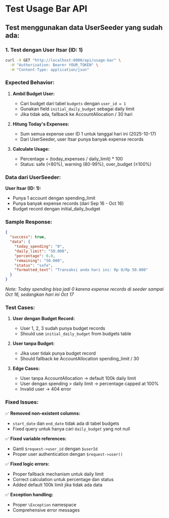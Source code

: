 # Test Usage Bar API

## Test menggunakan data UserSeeder yang sudah ada:

### 1. Test dengan User Itsar (ID: 1)
```bash
curl -X GET "http://localhost:8000/api/usage-bar" \
  -H "Authorization: Bearer YOUR_TOKEN" \
  -H "Content-Type: application/json"
```

### Expected Behavior:

1. **Ambil Budget User:**
   - Cari budget dari tabel `budgets` dengan `user_id = 1`
   - Gunakan field `initial_daily_budget` sebagai daily limit
   - Jika tidak ada, fallback ke AccountAllocation / 30 hari

2. **Hitung Today's Expenses:**
   - Sum semua expense user ID 1 untuk tanggal hari ini (2025-10-17)
   - Dari UserSeeder, user Itsar punya banyak expense records

3. **Calculate Usage:**
   - Percentage = (today_expenses / daily_limit) * 100
   - Status: safe (<80%), warning (80-99%), over_budget (≥100%)

### Data dari UserSeeder:

**User Itsar (ID: 1):**
- Punya 1 account dengan spending_limit
- Punya banyak expense records (dari Sep 16 - Oct 16)
- Budget record dengan initial_daily_budget

### Sample Response:
```json
{
  "success": true,
  "data": {
    "today_spending": "0",
    "daily_limit": "50.000",
    "percentage": 0.0,
    "remaining": "50.000", 
    "status": "safe",
    "formatted_text": "Transaksi anda hari ini: Rp 0/Rp 50.000"
  }
}
```

*Note: Today spending bisa jadi 0 karena expense records di seeder sampai Oct 16, sedangkan hari ini Oct 17*

### Test Cases:

1. **User dengan Budget Record:**
   - User 1, 2, 3 sudah punya budget records
   - Should use `initial_daily_budget` from budgets table

2. **User tanpa Budget:**
   - Jika user tidak punya budget record
   - Should fallback ke AccountAllocation spending_limit / 30

3. **Edge Cases:**
   - User tanpa AccountAllocation → default 100k daily limit
   - User dengan spending > daily limit → percentage capped at 100%
   - Invalid user → 404 error

### Fixed Issues:

✅ **Removed non-existent columns:**
- `start_date` dan `end_date` tidak ada di tabel budgets
- Fixed query untuk hanya cari `daily_budget` yang not null

✅ **Fixed variable references:**
- Ganti `$request->user_id` dengan `$userId` 
- Proper user authentication dengan `$request->user()`

✅ **Fixed logic errors:**
- Proper fallback mechanism untuk daily limit
- Correct calculation untuk percentage dan status
- Added default 100k limit jika tidak ada data

✅ **Exception handling:**
- Proper `\Exception` namespace
- Comprehensive error messages